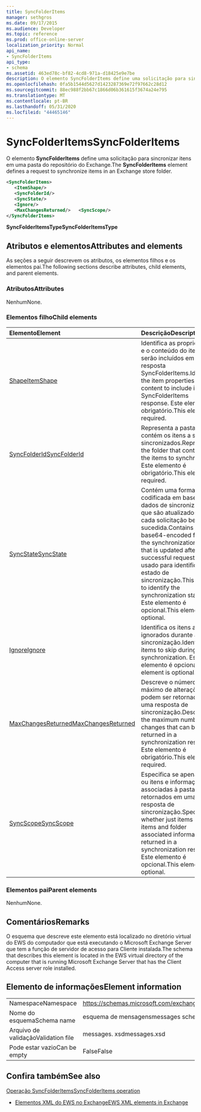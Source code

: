 ```yaml
---
title: SyncFolderItems
manager: sethgros
ms.date: 09/17/2015
ms.audience: Developer
ms.topic: reference
ms.prod: office-online-server
localization_priority: Normal
api_name:
- SyncFolderItems
api_type:
- schema
ms.assetid: 463ed78c-bf82-4cd8-971a-d18425e9e7be
description: O elemento SyncFolderItems define uma solicitação para sincronizar itens em uma pasta do repositório do Exchange.
ms.openlocfilehash: 0fa5b1544d5627d1423287369e72f97662c28d12
ms.sourcegitcommit: 88ec988f2bb67c1866d06b361615f3674a24e795
ms.translationtype: MT
ms.contentlocale: pt-BR
ms.lasthandoff: 05/31/2020
ms.locfileid: "44465146"
---
```

# <a name="syncfolderitems"></a><span data-ttu-id="02c3f-103">SyncFolderItems</span><span class="sxs-lookup"><span data-stu-id="02c3f-103">SyncFolderItems</span></span>

<span data-ttu-id="02c3f-104">O elemento **SyncFolderItems** define uma solicitação para sincronizar itens em uma pasta do repositório do Exchange.</span><span class="sxs-lookup"><span data-stu-id="02c3f-104">The **SyncFolderItems** element defines a request to synchronize items in an Exchange store folder.</span></span> 
  
```xml
<SyncFolderItems>
   <ItemShape/>
   <SyncFolderId/>
   <SyncState/>
   <Ignore/>
   <MaxChangesReturned/>   <SyncScope/>
</SyncFolderItems>
```

 <span data-ttu-id="02c3f-105">**SyncFolderItemsType**</span><span class="sxs-lookup"><span data-stu-id="02c3f-105">**SyncFolderItemsType**</span></span>
## <a name="attributes-and-elements"></a><span data-ttu-id="02c3f-106">Atributos e elementos</span><span class="sxs-lookup"><span data-stu-id="02c3f-106">Attributes and elements</span></span>

<span data-ttu-id="02c3f-107">As seções a seguir descrevem os atributos, os elementos filhos e os elementos pai.</span><span class="sxs-lookup"><span data-stu-id="02c3f-107">The following sections describe attributes, child elements, and parent elements.</span></span>
  
### <a name="attributes"></a><span data-ttu-id="02c3f-108">Atributos</span><span class="sxs-lookup"><span data-stu-id="02c3f-108">Attributes</span></span>

<span data-ttu-id="02c3f-109">Nenhum</span><span class="sxs-lookup"><span data-stu-id="02c3f-109">None.</span></span>
  
### <a name="child-elements"></a><span data-ttu-id="02c3f-110">Elementos filho</span><span class="sxs-lookup"><span data-stu-id="02c3f-110">Child elements</span></span>

|<span data-ttu-id="02c3f-111">**Elemento**</span><span class="sxs-lookup"><span data-stu-id="02c3f-111">**Element**</span></span>|<span data-ttu-id="02c3f-112">**Descrição**</span><span class="sxs-lookup"><span data-stu-id="02c3f-112">**Description**</span></span>|
|:-----|:-----|
|[<span data-ttu-id="02c3f-113">Shape</span><span class="sxs-lookup"><span data-stu-id="02c3f-113">ItemShape</span></span>](itemshape.md) <br/> |<span data-ttu-id="02c3f-114">Identifica as propriedades e o conteúdo do item que serão incluídos em uma resposta SyncFolderItems.</span><span class="sxs-lookup"><span data-stu-id="02c3f-114">Identifies the item properties and content to include in a SyncFolderItems response.</span></span> <span data-ttu-id="02c3f-115">Este elemento é obrigatório.</span><span class="sxs-lookup"><span data-stu-id="02c3f-115">This element is required.</span></span>  <br/> |
|[<span data-ttu-id="02c3f-116">SyncFolderId</span><span class="sxs-lookup"><span data-stu-id="02c3f-116">SyncFolderId</span></span>](syncfolderid.md) <br/> |<span data-ttu-id="02c3f-117">Representa a pasta que contém os itens a serem sincronizados.</span><span class="sxs-lookup"><span data-stu-id="02c3f-117">Represents the folder that contains the items to synchronize.</span></span> <span data-ttu-id="02c3f-118">Este elemento é obrigatório.</span><span class="sxs-lookup"><span data-stu-id="02c3f-118">This element is required.</span></span>  <br/> |
|[<span data-ttu-id="02c3f-119">SyncState</span><span class="sxs-lookup"><span data-stu-id="02c3f-119">SyncState</span></span>](syncstate-ex15websvcsotherref.md) <br/> |<span data-ttu-id="02c3f-120">Contém uma forma codificada em base64 dos dados de sincronização que são atualizados após cada solicitação bem-sucedida.</span><span class="sxs-lookup"><span data-stu-id="02c3f-120">Contains a base64-encoded form of the synchronization data that is updated after each successful request.</span></span> <span data-ttu-id="02c3f-121">Isso é usado para identificar o estado de sincronização.</span><span class="sxs-lookup"><span data-stu-id="02c3f-121">This is used to identify the synchronization state.</span></span> <span data-ttu-id="02c3f-122">Este elemento é opcional.</span><span class="sxs-lookup"><span data-stu-id="02c3f-122">This element is optional.</span></span>  <br/> |
|[<span data-ttu-id="02c3f-123">Ignore</span><span class="sxs-lookup"><span data-stu-id="02c3f-123">Ignore</span></span>](ignore.md) <br/> |<span data-ttu-id="02c3f-124">Identifica os itens a serem ignorados durante a sincronização.</span><span class="sxs-lookup"><span data-stu-id="02c3f-124">Identifies items to skip during synchronization.</span></span> <span data-ttu-id="02c3f-125">Este elemento é opcional.</span><span class="sxs-lookup"><span data-stu-id="02c3f-125">This element is optional.</span></span>  <br/> |
|[<span data-ttu-id="02c3f-126">MaxChangesReturned</span><span class="sxs-lookup"><span data-stu-id="02c3f-126">MaxChangesReturned</span></span>](maxchangesreturned.md) <br/> |<span data-ttu-id="02c3f-127">Descreve o número máximo de alterações que podem ser retornadas em uma resposta de sincronização.</span><span class="sxs-lookup"><span data-stu-id="02c3f-127">Describes the maximum number of changes that can be returned in a synchronization response.</span></span> <span data-ttu-id="02c3f-128">Este elemento é obrigatório.</span><span class="sxs-lookup"><span data-stu-id="02c3f-128">This element is required.</span></span>  <br/> |
|[<span data-ttu-id="02c3f-129">SyncScope</span><span class="sxs-lookup"><span data-stu-id="02c3f-129">SyncScope</span></span>](syncscope.md) <br/> |<span data-ttu-id="02c3f-130">Especifica se apenas itens ou itens e informações associadas à pasta são retornados em uma resposta de sincronização.</span><span class="sxs-lookup"><span data-stu-id="02c3f-130">Specifies whether just items or items and folder associated information are returned in a synchronization response.</span></span> <span data-ttu-id="02c3f-131">Este elemento é opcional.</span><span class="sxs-lookup"><span data-stu-id="02c3f-131">This element is optional.</span></span>  <br/> |
   
### <a name="parent-elements"></a><span data-ttu-id="02c3f-132">Elementos pai</span><span class="sxs-lookup"><span data-stu-id="02c3f-132">Parent elements</span></span>

<span data-ttu-id="02c3f-133">Nenhum</span><span class="sxs-lookup"><span data-stu-id="02c3f-133">None.</span></span>
  
## <a name="remarks"></a><span data-ttu-id="02c3f-134">Comentários</span><span class="sxs-lookup"><span data-stu-id="02c3f-134">Remarks</span></span>

<span data-ttu-id="02c3f-135">O esquema que descreve este elemento está localizado no diretório virtual do EWS do computador que está executando o Microsoft Exchange Server que tem a função de servidor de acesso para Cliente instalada.</span><span class="sxs-lookup"><span data-stu-id="02c3f-135">The schema that describes this element is located in the EWS virtual directory of the computer that is running Microsoft Exchange Server that has the Client Access server role installed.</span></span>
  
## <a name="element-information"></a><span data-ttu-id="02c3f-136">Elemento de informações</span><span class="sxs-lookup"><span data-stu-id="02c3f-136">Element information</span></span>

|||
|:-----|:-----|
|<span data-ttu-id="02c3f-137">Namespace</span><span class="sxs-lookup"><span data-stu-id="02c3f-137">Namespace</span></span>  <br/> |https://schemas.microsoft.com/exchange/services/2006/messages  <br/> |
|<span data-ttu-id="02c3f-138">Nome do esquema</span><span class="sxs-lookup"><span data-stu-id="02c3f-138">Schema name</span></span>  <br/> |<span data-ttu-id="02c3f-139">esquema de mensagens</span><span class="sxs-lookup"><span data-stu-id="02c3f-139">messages schema</span></span>  <br/> |
|<span data-ttu-id="02c3f-140">Arquivo de validação</span><span class="sxs-lookup"><span data-stu-id="02c3f-140">Validation file</span></span>  <br/> |<span data-ttu-id="02c3f-141">messages. xsd</span><span class="sxs-lookup"><span data-stu-id="02c3f-141">messages.xsd</span></span>  <br/> |
|<span data-ttu-id="02c3f-142">Pode estar vazio</span><span class="sxs-lookup"><span data-stu-id="02c3f-142">Can be empty</span></span>  <br/> |<span data-ttu-id="02c3f-143">False</span><span class="sxs-lookup"><span data-stu-id="02c3f-143">False</span></span>  <br/> |
   
## <a name="see-also"></a><span data-ttu-id="02c3f-144">Confira também</span><span class="sxs-lookup"><span data-stu-id="02c3f-144">See also</span></span>



[<span data-ttu-id="02c3f-145">Operação SyncFolderItems</span><span class="sxs-lookup"><span data-stu-id="02c3f-145">SyncFolderItems operation</span></span>](syncfolderitems-operation.md)


- [<span data-ttu-id="02c3f-146">Elementos XML do EWS no Exchange</span><span class="sxs-lookup"><span data-stu-id="02c3f-146">EWS XML elements in Exchange</span></span>](ews-xml-elements-in-exchange.md)

